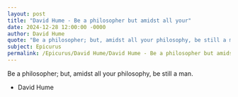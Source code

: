 ```yaml
---
layout: post
title: "David Hume - Be a philosopher but amidst all your"
date: 2024-12-28 12:00:00 -0000
author: David Hume
quote: "Be a philosopher; but, amidst all your philosophy, be still a man."
subject: Epicurus
permalink: /Epicurus/David Hume/David Hume - Be a philosopher but amidst all your
---
```


Be a philosopher; but, amidst all your philosophy, be still a man.

- David Hume
